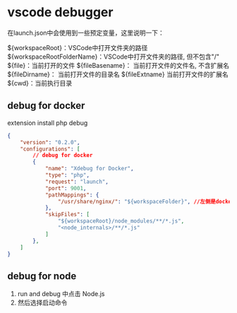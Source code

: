 # vscode debugger

在launch.json中会使用到一些预定变量，这里说明一下：

${workspaceRoot}：VSCode中打开文件夹的路径
${workspaceRootFolderName}：VSCode中打开文件夹的路径, 但不包含"/"
${file}：当前打开的文件
${fileBasename}： 当前打开文件的文件名, 不含扩展名
${fileDirname}： 当前打开文件的目录名
${fileExtname} 当前打开文件的扩展名
${cwd}：当前执行目录

## debug for docker

extension install php debug

```json
{
    "version": "0.2.0",
    "configurations": [
        // debug for docker
        {
            "name": "Xdebug for Docker",
            "type": "php",
            "request": "launch",
            "port": 9001,
            "pathMappings": {
                "/usr/share/nginx/": "${workspaceFolder}", //左侧是docker 运行镜像目录，右侧是当前文件夹
            },
            "skipFiles": [
                "${workspaceRoot}/node_modules/**/*.js",
                "<node_internals>/**/*.js"
            ]
        },
    ]
}
```

## debug for node

1. run and debug 中点击 Node.js
2. 然后选择启动命令
